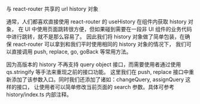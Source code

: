 与 react-router 共享的 url history 对象

通常，人们都喜欢直接使用 react-router 的 useHistory 在组件内获取 history 对象，
在 UI 中使用页面跳转很方便，但如果碰到需要在一段非 UI 组件的业务代码中进行跳转，就不是那么容易了。
因此我们将 history 对象做了简单包装，在确保 react-router 可以拿到和我们平时使用相同的 history 对象的情况下，
我们可以直接调用 push, replace, go, goBack 等常用方法。

因为高版本的 history 不再支持 query object 接口，而需要使用者通过使用 qs.stringify 等手法来重现之前的接口功能。
这里我们在 push, replace 接口中重新添加了该参数入口。同时我们还添加了诸如：changeQuery, assignQuery 这样的接口，
让使用者可以简单修改当前页面的 search 参数。具体可参考 history/index.ts 内部注释。